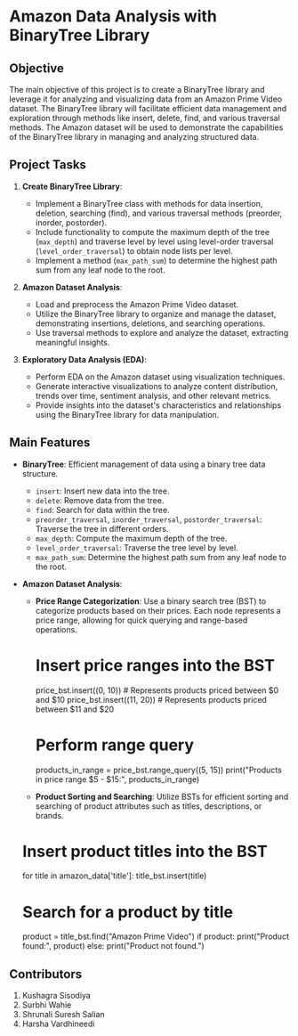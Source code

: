 # Amazon Data Analysis with BinaryTree Library

## Objective

The main objective of this project is to create a BinaryTree library and leverage it for analyzing and visualizing data from an Amazon Prime Video dataset. The BinaryTree library will facilitate efficient data management and exploration through methods like insert, delete, find, and various traversal methods. The Amazon dataset will be used to demonstrate the capabilities of the BinaryTree library in managing and analyzing structured data.

## Project Tasks

1. **Create BinaryTree Library**:
   - Implement a BinaryTree class with methods for data insertion, deletion, searching (find), and various traversal methods (preorder, inorder, postorder).
   - Include functionality to compute the maximum depth of the tree (`max_depth`) and traverse level by level using level-order traversal (`level_order_traversal`) to obtain node lists per level.
   - Implement a method (`max_path_sum`) to determine the highest path sum from any leaf node to the root.

2. **Amazon Dataset Analysis**:
   - Load and preprocess the Amazon Prime Video dataset.
   - Utilize the BinaryTree library to organize and manage the dataset, demonstrating insertions, deletions, and searching operations.
   - Use traversal methods to explore and analyze the dataset, extracting meaningful insights.

3. **Exploratory Data Analysis (EDA)**:
   - Perform EDA on the Amazon dataset using visualization techniques.
   - Generate interactive visualizations to analyze content distribution, trends over time, sentiment analysis, and other relevant metrics.
   - Provide insights into the dataset's characteristics and relationships using the BinaryTree library for data manipulation.

## Main Features

- **BinaryTree**: Efficient management of data using a binary tree data structure.
  - `insert`: Insert new data into the tree.
  - `delete`: Remove data from the tree.
  - `find`: Search for data within the tree.
  - `preorder_traversal`, `inorder_traversal`, `postorder_traversal`: Traverse the tree in different orders.
  - `max_depth`: Compute the maximum depth of the tree.
  - `level_order_traversal`: Traverse the tree level by level.
  - `max_path_sum`: Determine the highest path sum from any leaf node to the root.

- **Amazon Dataset Analysis**:
  - **Price Range Categorization**:
    Use a binary search tree (BST) to categorize products based on their prices. Each node represents a price range, allowing for quick querying and range-based operations.
   
    # Insert price ranges into the BST
    price_bst.insert((0, 10))   # Represents products priced between $0 and $10
    price_bst.insert((11, 20))  # Represents products priced between $11 and $20
    
    # Perform range query
    products_in_range = price_bst.range_query((5, 15))
    print("Products in price range $5 - $15:", products_in_range)

  - **Product Sorting and Searching**:
    Utilize BSTs for efficient sorting and searching of product attributes such as titles, descriptions, or brands.

   # Insert product titles into the BST
    for title in amazon_data['title']:
        title_bst.insert(title)
    
    # Search for a product by title
    product = title_bst.find("Amazon Prime Video")
    if product:
        print("Product found:", product)
    else:
        print("Product not found.")

## Contributors

1. Kushagra Sisodiya
2. Surbhi Wahie 
3. Shrunali Suresh Salian 
4. Harsha Vardhineedi 

